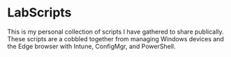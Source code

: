 # LabScripts

This is my personal collection of scripts I have gathered to share publically. These scripts are a cobbled together from managing Windows devices and the Edge browser with Intune, ConfigMgr, and PowerShell. 
